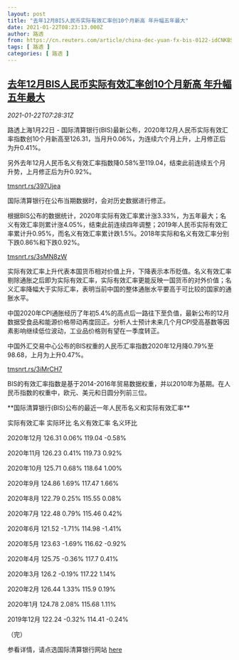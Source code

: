 ```yaml
---
layout: post
title: "去年12月BIS人民币实际有效汇率创10个月新高 年升幅五年最大"
date: 2021-01-22T08:23:13.000Z
author: 路透
from: https://cn.reuters.com/article/china-dec-yuan-fx-bis-0122-idCNKBS29R0QO
tags: [ 路透 ]
categories: [ 路透 ]
---
```

<!--1611303793000-->
[去年12月BIS人民币实际有效汇率创10个月新高 年升幅五年最大](https://cn.reuters.com/article/china-dec-yuan-fx-bis-0122-idCNKBS29R0QO)
------

<div>
<div><i>2021-01-22T07:28:31Z</i></div><p>路透上海1月22日 - 国际清算银行(BIS)最新公布，2020年12月人民币实际有效汇率指数创10个月新高至126.31，当月升0.06%，为连续六个月上升，上月修正后为升0.41%。</p><p>另外去年12月人民币名义有效汇率指数降0.58%至119.04，结束此前连续五个月升势，上月修正后为升0.92%。</p><p><a href="https://tmsnrt.rs/397Ujea">tmsnrt.rs/397Ujea</a></p><p>国际清算银行在公布当期数据时，会对历史数据进行修正。</p><p>根据BIS公布的数据统计，2020年实际有效汇率累计涨3.33%，为五年最大；名义有效汇率则累计涨4.05%，结束此前连续四年调整；2019年人民币实际有效汇率累计升0.95%，而名义有效汇率累计跌1.5%。2018年实际和名义有效汇率分别下跌0.86%和下跌0.92%。</p><p><a href="https://tmsnrt.rs/3sMN8zW">tmsnrt.rs/3sMN8zW</a></p><p>实际有效汇率上升代表本国货币相对价值上升，下降表示本币贬值。名义有效汇率剔除通胀之后即为实际有效汇率，实际有效汇率更能反映一国货币的对外价值；名义汇率降幅大于实际汇率，表明当前中国的整体通胀水平要高于可比较的国家的通胀水平。</p><p>中国2020年CPI通胀经历了年初5.4%的高点后一路往下至负值，最新公布的12月数据受食品和能源价格带动再度回正。分析人士预计未来几个月CPI受高基数等因素影响继续低位波动，工业品价格则有望在一季度转正。</p><p>中国外汇交易中心公布的BIS权重的人民币汇率指数2020年12月降0.79%至98.68，上月为上升0.47%。</p><p><a href="https://tmsnrt.rs/3iMrCH7">tmsnrt.rs/3iMrCH7</a></p><p>BIS的有效汇率指数是基于2014-2016年贸易数据权重，并以2010年为基期。在人民币指数的权重中，欧元、美元和日圆分列前三位。</p><p>**国际清算银行(BIS)公布的最近一年人民币名义和实际有效汇率**</p><p>实际有效汇率 实际环比 名义有效汇率 名义环比</p><p>2020年12月 126.31 0.06% 119.04 -0.58%</p><p>2020年11月 126.23 0.41% 119.73 0.92%</p><p>2020年10月 125.71 0.68% 118.64 1.00%</p><p>2020年9月 124.86 1.69% 117.47 1.66%</p><p>2020年8月 122.79 0.25% 115.55 0.08%</p><p>2020年7月 122.48 0.79% 115.46 0.42%</p><p>2020年6月 121.52 -1.71% 114.98 -1.41%</p><p>2020年5月 123.63 -1.69% 116.62 -0.92%</p><p>2020年4月 125.75 -0.36% 117.7 0.41%</p><p>2020年3月 126.2 -0.19% 117.22 1.14%</p><p>2020年2月 126.44 1.33% 115.9 0.19%</p><p>2020年1月 124.78 2.08% 115.68 1.11%</p><p>2019年12月 122.24 -0.32% 114.41 -0.24%</p><p>（完）</p><p>参看详情，请点选国际清算银行网站 <a href="http://www.bis.org/statistics/eer/index.htm">here</a></p>
</div>
